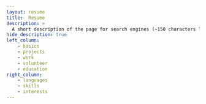 ```yaml
---
layout: resume
title:  Resume
description: >
  A short description of the page for search engines (~150 characters long).
hide_description: true 
left_column:
    - basics
    - projects
    - work
    - volunteer
    - education
right_column:
    - languages
    - skills
    - interests
---
```

